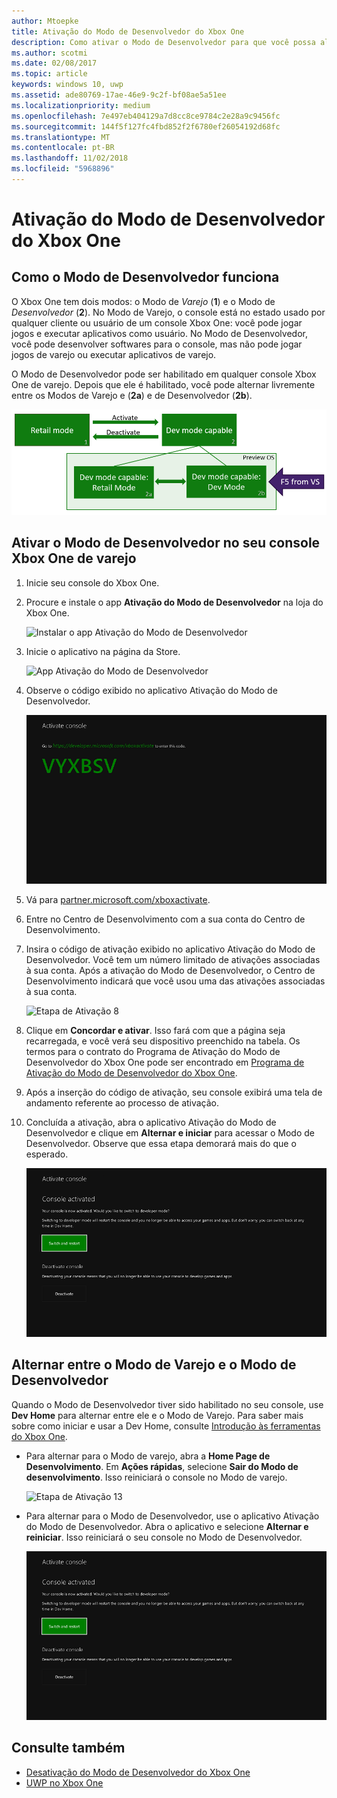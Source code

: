 ```yaml
---
author: Mtoepke
title: Ativação do Modo de Desenvolvedor do Xbox One
description: Como ativar o Modo de Desenvolvedor para que você possa alternar entre o Modo de Varejo e o Modo de Desenvolvedor.
ms.author: scotmi
ms.date: 02/08/2017
ms.topic: article
keywords: windows 10, uwp
ms.assetid: ade80769-17ae-46e9-9c2f-bf08ae5a51ee
ms.localizationpriority: medium
ms.openlocfilehash: 7e497eb404129a7d8cc8ce9784c2e28a9c9456fc
ms.sourcegitcommit: 144f5f127fc4fbd852f2f6780ef26054192d68fc
ms.translationtype: MT
ms.contentlocale: pt-BR
ms.lasthandoff: 11/02/2018
ms.locfileid: "5968896"
---
```

# <a name="xbox-one-developer-mode-activation"></a>Ativação do Modo de Desenvolvedor do Xbox One

## <a name="how-developer-mode-works"></a>Como o Modo de Desenvolvedor funciona
O Xbox One tem dois modos: o Modo de *Varejo* (**1**) e o Modo de *Desenvolvedor* (**2**). No Modo de Varejo, o console está no estado usado por qualquer cliente ou usuário de um console Xbox One: você pode jogar jogos e executar aplicativos como usuário. No Modo de Desenvolvedor, você pode desenvolver softwares para o console, mas não pode jogar jogos de varejo ou executar aplicativos de varejo.

O Modo de Desenvolvedor pode ser habilitado em qualquer console Xbox One de varejo. Depois que ele é habilitado, você pode alternar livremente entre os Modos de Varejo e (**2a**) e de Desenvolvedor (**2b**).

![Modos do Xbox One](images/dev-mode-flow.png)

## <a name="activate-developer-mode-on-your-retail-xbox-one-console"></a>Ativar o Modo de Desenvolvedor no seu console Xbox One de varejo

1.  Inicie seu console do Xbox One.

2.  Procure e instale o app **Ativação do Modo de Desenvolvedor** na loja do Xbox One.

    ![Instalar o app Ativação do Modo de Desenvolvedor](images/devkit-activation-1.png)

3.  Inicie o aplicativo na página da Store.

    ![App Ativação do Modo de Desenvolvedor](images/devkit-activation-2.png)

4.  Observe o código exibido no aplicativo Ativação do Modo de Desenvolvedor.

    ![Etapa de Ativação 5](images/activation-step-5.png)  
    
5.  Vá para [partner.microsoft.com/xboxactivate](https://partner.microsoft.com/xboxactivate).

6.  Entre no Centro de Desenvolvimento com a sua conta do Centro de Desenvolvimento.

7.  Insira o código de ativação exibido no aplicativo Ativação do Modo de Desenvolvedor. Você tem um número limitado de ativações associadas à sua conta. Após a ativação do Modo de Desenvolvedor, o Centro de Desenvolvimento indicará que você usou uma das ativações associadas à sua conta.

    ![Etapa de Ativação 8](images/activation-step-8-rs2.png)    
    
8.  Clique em **Concordar e ativar**. Isso fará com que a página seja recarregada, e você verá seu dispositivo preenchido na tabela. Os termos para o contrato do Programa de Ativação do Modo de Desenvolvedor do Xbox One pode ser encontrado em [Programa de Ativação do Modo de Desenvolvedor do Xbox One](http://go.microsoft.com/fwlink/p/?LinkId=760399).

9.  Após a inserção do código de ativação, seu console exibirá uma tela de andamento referente ao processo de ativação.  
    
10. Concluída a ativação, abra o aplicativo Ativação do Modo de Desenvolvedor e clique em **Alternar e iniciar** para acessar o Modo de Desenvolvedor. Observe que essa etapa demorará mais do que o esperado.

    ![Etapa de Ativação 12](images/activation-step-12.png)   

## <a name="switch-between-retail-and-developer-mode"></a>Alternar entre o Modo de Varejo e o Modo de Desenvolvedor
Quando o Modo de Desenvolvedor tiver sido habilitado no seu console, use **Dev Home** para alternar entre ele e o Modo de Varejo. Para saber mais sobre como iniciar e usar a Dev Home, consulte [Introdução às ferramentas do Xbox One](introduction-to-xbox-tools.md).

* Para alternar para o Modo de varejo, abra a **Home Page de Desenvolvimento**. Em **Ações rápidas**, selecione **Sair do Modo de desenvolvimento**. Isso reiniciará o console no Modo de varejo.    

  ![Etapa de Ativação 13](images/activation-step-13-rs4.png)  
  
* Para alternar para o Modo de Desenvolvedor, use o aplicativo Ativação do Modo de Desenvolvedor. Abra o aplicativo e selecione **Alternar e reiniciar**. Isso reiniciará o seu console no Modo de Desenvolvedor.  

  ![Etapa de Ativação 14](images/activation-step-12.png)  

## <a name="see-also"></a>Consulte também
- [Desativação do Modo de Desenvolvedor do Xbox One](devkit-deactivation.md)
- [UWP no Xbox One](index.md)
